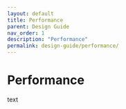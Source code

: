 ```yaml
---
layout: default
title: Performance
parent: Design Guide
nav_order: 1
description: "Performance"
permalink: design-guide/performance/
---
```


# Performance

text
